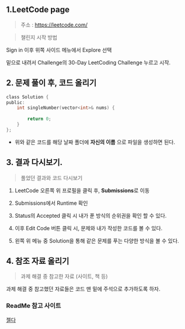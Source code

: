 ## 1.LeetCode page

> 주소 : https://leetcode.com/

> 챌린지 시작 방법




Sign in 이후 위쪽 사이드 메뉴에서 Explore 선택

밑으로 내려서 Challenge의 30-Day LeetCoding Challenge 누르고 시작.

## 2. 문제 풀이 후, 코드 올리기

```c
class Solution {
public:
    int singleNumber(vector<int>& nums) {
        
        return 0;
    }
};
```

* 위와 같은 코드를 해당 날짜 폴더에 **자신의 이름** 으로 파일을 생성하면 된다.

## 3. 결과 다시보기.

> 풀었던 결과와 코드 다시보기

1. LeetCode 오른쪽 위 프로필을 클릭 후, **Submissions**로 이동

2. Submissions에서 Runtime 확인

3. Status의 Accepted 클릭 시 내가 푼 방식의 순위권을 확인 할 수 있다.

4. 이후 Edit Code 버튼 클릭 시, 문제와 내가 작성한 코드를 볼 수 있다.

5. 왼쪽 위 메뉴 중 Solution을 통해 같은 문제를 푸는 다양한 방식을 볼 수 있다.

## 4. 참조 자료 올리기

> 과제 해결 중 참고한 자료 (사이트, 책 등)

과제 해결 중 참고했던 자료들은 코드 맨 밑에 주석으로 추가하도록 하자.





### ReadMe 참고 사이트 

[젤다](https://github.com/sejong-interface/Interface_Manual/wiki/Git-%EC%8B%9C%EC%9E%91%ED%95%98%EA%B8%B0%233-README.md-%ED%8C%8C%EC%9D%BC-%EC%9E%91%EC%84%B1%ED%95%98%EA%B8%B0%21)
